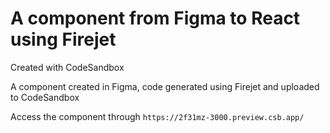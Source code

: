 # A component from Figma to React using Firejet

Created with CodeSandbox

A component created in Figma, code generated using Firejet and uploaded to CodeSandbox

Access the component through `https://2f31mz-3000.preview.csb.app/`
